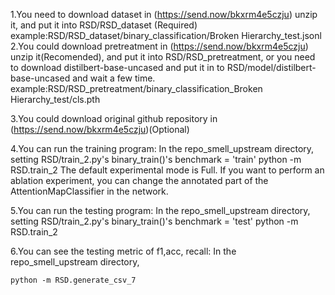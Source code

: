 1.You need to download dataset in (https://send.now/bkxrm4e5czju)  unzip it, and put it into RSD/RSD_dataset (Required)
    example:RSD/RSD_dataset/binary_classification/Broken Hierarchy_test.jsonl
2.You could download pretreatment in (https://send.now/bkxrm4e5czju)  unzip it(Recomended), and put it into RSD/RSD_pretreatment, or you need to download distilbert-base-uncased and put it in to RSD/model/distilbert-base-uncased and wait a few time.
    example:RSD/RSD_pretreatment/binary_classification_Broken Hierarchy_test/cls.pth

3.You could download original github repository in (https://send.now/bkxrm4e5czju)(Optional)

4.You can run the training program:  In the repo_smell_upstream directory, 
    setting RSD/train_2.py's binary_train()'s benchmark = 'train'
    python -m RSD.train_2
The default experimental mode is Full. If you want to perform an ablation experiment, you can change the annotated part of the AttentionMapClassifier in the network.

5.You can run the testing program:   In the repo_smell_upstream directory, 
    setting RSD/train_2.py's binary_train()'s benchmark = 'test'
    python -m RSD.train_2

6.You can see the testing metric of f1,acc, recall:   In the repo_smell_upstream directory, 
  
    python -m RSD.generate_csv_7
